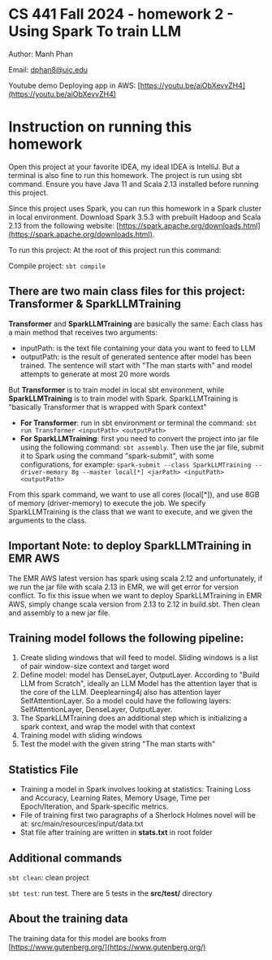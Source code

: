# CS 441 Fall 2024 - homework 2 - Using Spark To train LLM
Author: Manh Phan

Email: dphan8@uic.edu

Youtube demo Deploying app in AWS: [https://youtu.be/aiObXevvZH4](https://youtu.be/aiObXevvZH4)

# Instruction on running this homework
Open this project at your favorite IDEA, my ideal IDEA is IntelliJ. But a terminal is also fine to run this homework.
The project is run using sbt command. Ensure you have Java 11 and Scala 2.13 installed before running this project.

Since this project uses Spark, you can run this homework in a Spark cluster in local environment. 
Download Spark 3.5.3 with prebuilt Hadoop and Scala 2.13 from the following website: [https://spark.apache.org/downloads.html](https://spark.apache.org/downloads.html).

To run this project: At the root of this project run this command:

Compile project: `sbt compile`

## There are two main class files for this project: Transformer & SparkLLMTraining
**Transformer** and **SparkLLMTraining** are basically the same: Each class has a main method that receives two arguments: <inputPath> <outputPath>

-  inputPath: is the text file containing your data you want to feed to LLM
-  outputPath: is the result of generated sentence after model has been trained. The sentence will start with "The man starts with" and model attempts to generate at most 20 more words

But **Transformer** is to train model in local sbt environment, while **SparkLLMTraining** is to train model with Spark. 
SparkLLMTraining is "basically Transformer that is wrapped with Spark context"

- **For Transformer**: run in sbt environment or terminal the command: `sbt run Transformer <inputPath> <outputPath>`
- **For SparkLLMTraining**: first you need to convert the project into jar file using the following command: `sbt assembly`. 
Then use the jar file, submit it to Spark using the command "spark-submit", with some configurations, for example:
`spark-submit --class SparkLLMTraining --driver-memory 8g --master local[*] <jarPath> <inputPath> <outputPath>`

From this spark command, we want to use all cores (local[*]), and use 8GB of memory (driver-memory) to execute the job. 
We specify SparkLLMTraining is the class that we want to execute, and we given the arguments to the class.

## Important Note: to deploy SparkLLMTraining in EMR AWS
The EMR AWS latest version has spark using scala 2.12 and unfortunately, if we run the jar file with scala 2.13 in EMR, we will get error for version conflict.
To fix this issue when we want to deploy SparkLLMTraining in EMR AWS, simply change scala version from 2.13 to 2.12 in build.sbt. 
Then clean and assembly to a new jar file.

## Training model follows the following pipeline:
1. Create sliding windows that will feed to model. Sliding windows is a list of pair window-size context and target word
2. Define model: model has DenseLayer, OutputLayer.
   According to "Build LLM from Scratch", ideally an LLM Model has the attention layer that is the core of the LLM.
   Deeplearning4j also has attention layer SelfAttentionLayer. So a model could have the following layers: SelfAttentionLayer, DenseLayer, OutputLayer.
3. The SparkLLMTraining does an additional step which is initializing a spark context, and wrap the model with that context
4. Training model with sliding windows
5. Test the model with the given string "The man starts with"

## Statistics File
- Training a model in Spark involves looking at statistics: Training Loss and Accuracy, Learning Rates, Memory Usage, Time per Epoch/Iteration, and Spark-specific metrics.
- File of training first two paragraphs of a Sherlock Holmes novel will be at: src/main/resources/input/data.txt
- Stat file after training are written in **stats.txt** in root folder

## Additional commands
`sbt clean`: clean project

`sbt test`: run test. There are 5 tests in the **src/test/** directory

## About the training data
The training data for this model are books from [https://www.gutenberg.org/](https://www.gutenberg.org/)


